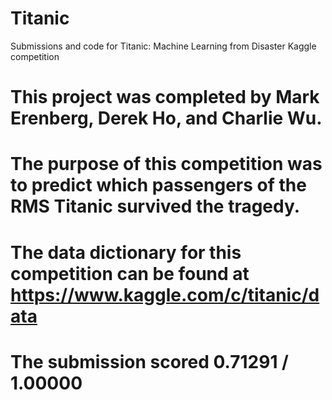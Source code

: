 # Titanic
Submissions and code for Titanic: Machine Learning from Disaster Kaggle competition

# This project was completed by Mark Erenberg, Derek Ho, and Charlie Wu.

# The purpose of this competition was to predict which passengers of the RMS Titanic survived the tragedy.

# The data dictionary for this competition can be found at https://www.kaggle.com/c/titanic/data

# The submission scored 0.71291 / 1.00000
